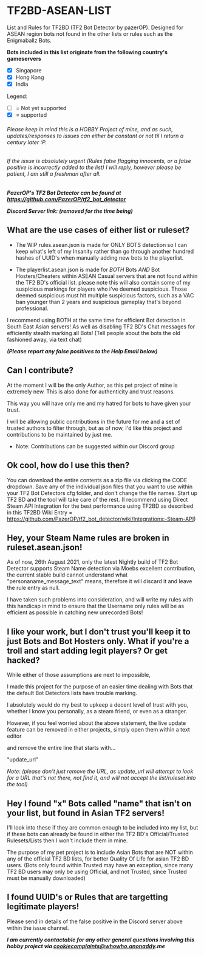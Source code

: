# TF2BD-ASEAN-LIST
List and Rules for TF2BD (TF2 Bot Detector by pazerOP). Designed for 
ASEAN region bots not found in the other lists or rules such as the 
Enigmaballz Bots.


__Bots included in this list originate from the following country's gameservers__

- [x] Singapore
- [x] Hong Kong
- [x] India

Legend: 
- [ ] = Not yet supported
- [x] = supported

###### Please keep in mind this is a HOBBY Project of mine, and as such, updates/responses to issues can either be constant or not til I return a century later :P.
###### If the issue is absolutely urgent (Rules false flagging innocents, or a false positive is incorrectly added to the list) I will reply, however please be patient, I am still a freshman after all.

**_PazerOP's TF2 Bot Detector can be found at https://github.com/PazerOP/tf2_bot_detector_**

**_Discord Server link: (removed for the time being)_**


## What are the use cases of either list or ruleset?

- The WIP rules.asean.json is made for ONLY BOTS detection
so I can keep what's left of my Insanity rather than go through another hundred hashes of UUID's when manually adding new bots to the playerlist.

- The playerlist.asean.json is made for _BOTH_ Bots _AND_ Bot Hosters/Cheaters within ASEAN Casual servers that are not found within the TF2 BD's official list. 
please note this will also contain some of my suspicious markings for players who i've deemed suspicious.
Those deemed suspicious must hit multiple suspicious factors, such as a VAC ban younger than 2 years and suspicious gameplay that's beyond professional.

I recommend using BOTH at the same time for efficient Bot detection in South East Asian servers! As well as disabling TF2 BD's Chat messages for efficiently stealth marking all Bots!
(Tell people about the bots the old fashioned away, via text chat)
 
**_(Please report any false positives to the Help Email below)_**

## Can I contribute?

At the moment I will be the only Author, as this pet project of mine is extremely new.
This is also done for authenticity and trust reasons. 

This way you will have only me and my hatred for bots to have given your trust.

I will be allowing public contributions in the future for me and a set of trusted authors to filter through,
but as of now, I'd like this project and contributions to be maintained by just me.


* Note: Contributions can be suggested within our Discord group



## Ok cool, how do I use this then?

You can download the entire contents as a zip file via clicking the CODE dropdown.
Save any of the individual json files that you want to use 
within your TF2 Bot Detectors cfg folder, and don't change the file names.
Start up TF2 BD and the tool will take care of the rest.
(I recommend using Direct Steam API Integration for the best performance using TF2BD as described in this TF2BD Wiki Entry = https://github.com/PazerOP/tf2_bot_detector/wiki/Integrations:-Steam-API)

## Hey, your Steam Name rules are broken in ruleset.asean.json!

As of now, 26th August 2021, only the latest Nightly build of TF2 Bot Detector supports Steam Name detection via Moebs excellent contribution, the current stable build cannot understand what "personaname_message_text" means, therefore it will discard it and leave the rule entry as null.

I have taken such problems into consideration, and will write my rules with this handicap in mind to ensure that the Username only rules will be as efficient as possible in catching new unrecorded Bots!


## I like your work, but I don't trust you'll keep it to just Bots and Bot Hosters only. What if you're a troll and start adding legit players? Or get hacked?

While either of those assumptions are next to impossible, 

I made this project for the purpose of an easier time dealing with Bots that the default Bot Detectors lists have trouble marking.

I absolutely would do my best to upkeep a decent level of trust with you, whether I know you personally, as a steam friend, or even as a stranger.

However, if you feel worried about the above statement, the live update feature can be removed in either projects, simply open them within a text editor

and remove the entire line that starts with...

"update_url"

_Note: (please don't just remove the URL, as update_url will attempt to look for a URL that's not there, not find it, and will not accept the list/ruleset into the tool)_

## Hey I found "x" Bots called "name" that isn't on your list, but found in Asian TF2 servers!

I'll look into these if they are common enough to be included into my list, but if these bots can already be found in either the TF2 BD's Official/Trusted Rulesets/Lists then I won't
include them in mine.

The purpose of my pet project is to include Asian Bots that are NOT within any of the official TF2 BD lists, for better Quality Of Life for asian TF2 BD users.
(Bots only found within Trusted may have an exception, since many TF2 BD users may only be using Official, and not Trusted, since Trusted must be manually downloaded)


## I found UUID's or Rules that are targetting legitimate players!
Please send in details of the false positive in the Discord server above within the issue channel.

**_I am currently contactable for any other general questions involving this hobby project via cookiecomplaints@whowho.anonaddy.me_**


